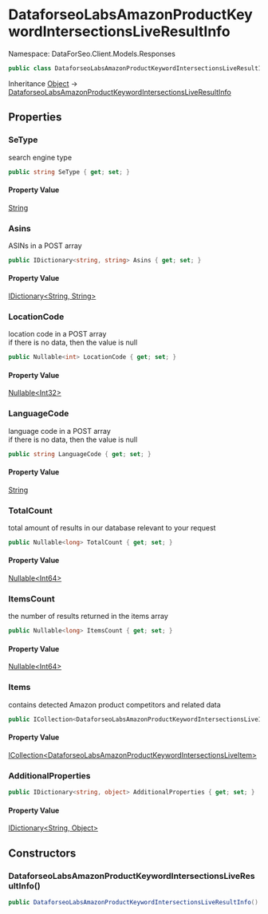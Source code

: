# DataforseoLabsAmazonProductKeywordIntersectionsLiveResultInfo

Namespace: DataForSeo.Client.Models.Responses

```csharp
public class DataforseoLabsAmazonProductKeywordIntersectionsLiveResultInfo
```

Inheritance [Object](https://docs.microsoft.com/en-us/dotnet/api/system.object) → [DataforseoLabsAmazonProductKeywordIntersectionsLiveResultInfo](./dataforseo.client.models.responses.dataforseolabsamazonproductkeywordintersectionsliveresultinfo.md)

## Properties

### **SeType**

search engine type

```csharp
public string SeType { get; set; }
```

#### Property Value

[String](https://docs.microsoft.com/en-us/dotnet/api/system.string)<br>

### **Asins**

ASINs in a POST array

```csharp
public IDictionary<string, string> Asins { get; set; }
```

#### Property Value

[IDictionary&lt;String, String&gt;](https://docs.microsoft.com/en-us/dotnet/api/system.collections.generic.idictionary-2)<br>

### **LocationCode**

location code in a POST array
 <br>if there is no data, then the value is null

```csharp
public Nullable<int> LocationCode { get; set; }
```

#### Property Value

[Nullable&lt;Int32&gt;](https://docs.microsoft.com/en-us/dotnet/api/system.nullable-1)<br>

### **LanguageCode**

language code in a POST array
 <br>if there is no data, then the value is null

```csharp
public string LanguageCode { get; set; }
```

#### Property Value

[String](https://docs.microsoft.com/en-us/dotnet/api/system.string)<br>

### **TotalCount**

total amount of results in our database relevant to your request

```csharp
public Nullable<long> TotalCount { get; set; }
```

#### Property Value

[Nullable&lt;Int64&gt;](https://docs.microsoft.com/en-us/dotnet/api/system.nullable-1)<br>

### **ItemsCount**

the number of results returned in the items array

```csharp
public Nullable<long> ItemsCount { get; set; }
```

#### Property Value

[Nullable&lt;Int64&gt;](https://docs.microsoft.com/en-us/dotnet/api/system.nullable-1)<br>

### **Items**

contains detected Amazon product competitors and related data

```csharp
public ICollection<DataforseoLabsAmazonProductKeywordIntersectionsLiveItem> Items { get; set; }
```

#### Property Value

[ICollection&lt;DataforseoLabsAmazonProductKeywordIntersectionsLiveItem&gt;](./dataforseo.client.models.dataforseolabsamazonproductkeywordintersectionsliveitem.md)<br>

### **AdditionalProperties**

```csharp
public IDictionary<string, object> AdditionalProperties { get; set; }
```

#### Property Value

[IDictionary&lt;String, Object&gt;](https://docs.microsoft.com/en-us/dotnet/api/system.collections.generic.idictionary-2)<br>

## Constructors

### **DataforseoLabsAmazonProductKeywordIntersectionsLiveResultInfo()**

```csharp
public DataforseoLabsAmazonProductKeywordIntersectionsLiveResultInfo()
```

